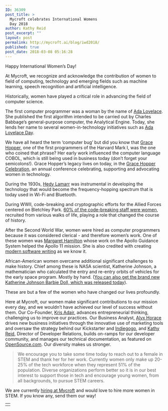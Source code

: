 ```yaml
---
ID: 36309
post_title: >
  Mycroft celebrates International Womens
  Day 2018
author: Kathy Reid
post_excerpt: ""
layout: post
permalink: http://mycroft.ai/blog/iwd2018/
published: true
post_date: 2018-03-08 05:16:28
---
```

<span style="font-weight: 400;">Happy International Women’s Day!</span>

<span style="font-weight: 400;">At Mycroft, we recognize and acknowledge the contribution of women to field of computing, technology and emerging fields such as machine learning, speech recognition and artificial intelligence. </span>

<span style="font-weight: 400;">Historically, women have played a critical role in advancing the field of computer science. </span>

<span style="font-weight: 400;">The first computer programmer was a woman by the name of </span><a href="https://en.wikipedia.org/wiki/Ada_Lovelace"><span style="font-weight: 400;">Ada Lovelace</span></a><span style="font-weight: 400;">. She published the first algorithm intended to be carried out by Charles Babbage’s general-purpose computer, the Analytical Engine. Today, she lends her name to several women-in-technology initiatives such as </span><a href="https://findingada.com/"><span style="font-weight: 400;">Ada Lovelace Day</span></a><span style="font-weight: 400;">. </span>

<span style="font-weight: 400;">We have all heard the term ‘computer bug’ but did you know that </span><a href="https://en.wikipedia.org/wiki/Grace_Hopper"><span style="font-weight: 400;">Grace Hopper,</span></a><span style="font-weight: 400;"> one of the first programmers of the Harvard Mark I, was the one who coined that phrase? Her early work influenced the computer language COBOL, which is still being used in business today (don’t forget your semicolons!). Grace Hopper’s legacy lives on today, in the </span><a href="https://ghc.anitab.org/"><span style="font-weight: 400;">Grace Hopper Celebration</span></a><span style="font-weight: 400;">, an annual conference celebrating, supporting and advocating women in technology. </span>

<span style="font-weight: 400;">During the 1930s, </span><a href="https://en.wikipedia.org/wiki/Hedy_Lamarr"><span style="font-weight: 400;">Hedy Lamarr</span></a><span style="font-weight: 400;"> was instrumental in developing the technology that would become the frequency-hopping spectrum that is today used in Wi-Fi and Bluetooth. </span>

<span style="font-weight: 400;">During WWII, code-breaking and cryptographic efforts for the Allied Forces centered on Bletchley Park. </span><a href="https://www.bletchleypark.org.uk/our-story/bletchley-park-people/who-were-the-codebreakers"><span style="font-weight: 400;">60% of the code-breaking staff were women</span></a><span style="font-weight: 400;">, recruited from various walks of life, playing a role that changed the course of history. </span>

<span style="font-weight: 400;">After the Second World War, women were hired as computer programmers because it was considered clerical - and therefore women’s work. One of these women was </span><a href="https://en.wikipedia.org/wiki/Margaret_Hamilton_(scientist)"><span style="font-weight: 400;">Margaret Hamilton</span></a><span style="font-weight: 400;"> whose work on the Apollo Guidance System helped the Apollo 11 mission. She is also credited with creating </span><a href="https://www.wired.com/2015/10/margaret-hamilton-nasa-apollo/"><span style="font-weight: 400;">modern software writing</span></a><span style="font-weight: 400;"> as we know it.</span>

<span style="font-weight: 400;">African-American women overcame additional significant challenges to make history. Chief among these is NASA scientist, Katherine Johnson, a mathematician who calculated the entry and re-entry orbits of vehicles for the early space program. Mostly by hand. (</span><a href="https://www.geekwire.com/2018/hidden-figures-no-barbie-dolls-honor-nasas-katherine-johnson-16-women/"><span style="font-weight: 400;">You can also get the brand new Katherine Johnson Barbie Doll, which was released today</span></a><span style="font-weight: 400;">). </span>

<span style="font-weight: 400;">These are but a few of the women who have changed our lives profoundly. </span>

<span style="font-weight: 400;">Here at Mycroft, our women make significant contributions to our mission every day, and we wouldn’t have achieved our level of success without them. Our Co-Founder, </span><a href="https://www.linkedin.com/in/krisadair/"><span style="font-weight: 400;">Kris Adair</span></a><span style="font-weight: 400;">, advances entrepreneurial thinking, challenging us to improve our practices. Our Business Analyst, </span><a href="https://www.linkedin.com/in/alyxhorace/"><span style="font-weight: 400;">Alyx Horace</span></a><span style="font-weight: 400;"> drives new business initiatives through the innovative use of marketing tools and oversaw the strategy behind our Kickstarter and <a href="https://www.indiegogo.com/projects/mycroft-mark-ii-the-open-voice-assistant/reft/18156055#/IWD-Blog" target="_blank" rel="noopener">Indiegogo</a>, and </span><a href="https://www.linkedin.com/in/kathyreid"><span style="font-weight: 400;">Kathy Reid</span></a><span style="font-weight: 400;">, Director of Developer Relations, builds on-ramps for our developer community, and manages our technical documentation, as featured on </span><a href="https://opensource.com/article/18/1/rocking-docs-mycroft"><span style="font-weight: 400;">OpenSource.com</span></a><span style="font-weight: 400;">. Our diversity makes us stronger. </span>
<blockquote><span style="font-weight: 400;">We encourage you to take some time today to reach out to a female in STEM and thank her for her work. Currently women only make up 20-25% of the tech workforce when they represent 51% of the population. Diverse organizations perform better so it is in our best interest to support those in tech and encourage young women, from all backgrounds, to pursue STEM careers. </span></blockquote>
<span style="font-weight: 400;">We are currently <a href="http://mycroft.ai/careers/">hiring at Mycroft</a> and would love to hire more women in STEM. If you know any, send them our way!</span>
<table>
<tbody>
<tr>
<td></td>
</tr>
</tbody>
</table>
&nbsp;